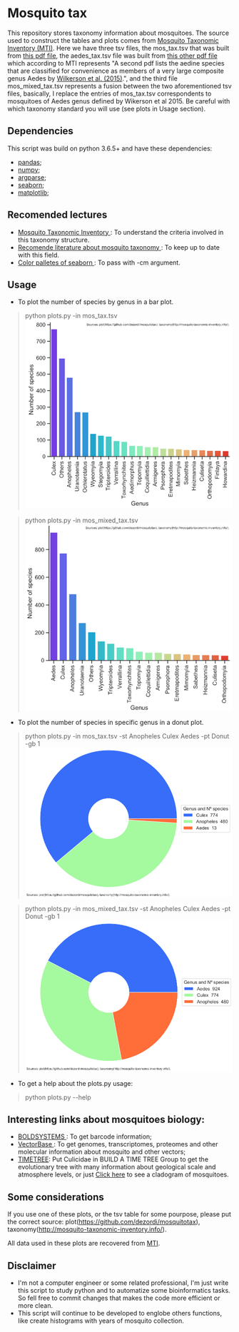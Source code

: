 # Mosquito tax

This repository stores taxonomy information about mosquitoes. The source used to construct the tables and plots comes from [Mosquito Taxonomic Inventory (MTI)](http://mosquito-taxonomic-inventory.info/valid-species-list). Here we have three tsv files, the mos_tax.tsv that was built from [this pdf file](http://mosquito-taxonomic-inventory.info/sites/mosquito-taxonomic-inventory.info/files/Valid%20Species%20List_78.pdf), the aedes_tax.tsv file was built from [this other pdf file](http://mosquito-taxonomic-inventory.info/sites/mosquito-taxonomic-inventory.info/files/Valid%20Species%20%28composite%20Aedes%29_9.pdf) which according to MTI represents "A second pdf lists the aedine species that are classified for convenience as members of a very large composite genus Aedes by [Wilkerson et al. (2015)](http://mosquito-taxonomic-inventory.info/node/12733).", and the third file mos_mixed_tax.tsv represents a fusion between the two aforementioned tsv files, basically, I replace the entries of mos_tax.tsv correspondents to mosquitoes of Aedes genus defined by Wikerson et al 2015. Be careful with which taxonomy standard you will use (see plots in Usage section).

## Dependencies

This script was build on python 3.6.5+ and have these dependencies:

- [pandas](https://pandas.pydata.org/);
- [numpy](https://numpy.org/);
- [argparse](https://docs.python.org/3/library/argparse.html);
- [seaborn](https://seaborn.pydata.org/);
- [matplotlib](https://matplotlib.org/);



## Recomended lectures
- [Mosquito Taxonomic Inventory ](http://mosquito-taxonomic-inventory.info/valid-species-list): To understand the criteria involved in this taxonomy structure.
- [Recomende literature about mosquito taxonomy ](http://mosquito-taxonomic-inventory.info/biblio): To keep up to date with this field.
- [Color palletes of seaborn ](https://medium.com/@morganjonesartist/color-guide-to-seaborn-palettes-da849406d44f): To pass with -cm argument.


## Usage

- To plot the number of species by genus in a bar plot.
> python plots.py -in mos_tax.tsv
![](img_eg/bar_plot.png)

> python plots.py -in mos_mixed_tax.tsv
![](img_eg/bar_plot_mix.png)

- To plot the number of species in specific genus in a donut plot.
> python plots.py -in mos_tax.tsv -st Anopheles Culex Aedes -pt Donut -gb 1
![](img_eg/donut_plot.png)

> python plots.py -in mos_mixed_tax.tsv -st Anopheles Culex Aedes -pt Donut -gb 1
![](img_eg/donut_plot_mix.png)

- To get a help about the plots.py usage:
> python plots.py --help

## Interesting links about mosquitoes biology:
- [BOLDSYSTEMS ](https://www.boldsystems.org/index.php/Public_BINSearch?searchtype=records): To get barcode information;
- [VectorBase ](https://www.vectorbase.org/): To get genomes, transcriptomes, proteomes and other molecular information about mosquito and other vectors;
- [TIMETREE](http://www.timetree.org/): Put Culicidae in BUILD A TIME TREE Group to get the evolutionary tree with many information about geological scale and atmosphere levels, or just [Click here](https://itol.embl.de/tree/45462207268791593800428#) to see a cladogram of mosquitoes.


## Some considerations
If you use one of these plots, or the tsv table for some pourpose, please put the correct source: plot(https://github.com/dezordi/mosquitotax), taxonomy(http://mosquito-taxonomic-inventory.info/).

All data used in these plots are recovered from [MTI](http://mosquito-taxonomic-inventory.info/sites/mosquito-taxonomic-inventory.info/files/Valid%20Species%20List_77.pdf).

## Disclaimer

- I'm not a computer engineer or some related professional, I'm just write this script to study python and to automatize some bioinformatics tasks. So fell free to commit changes that makes the code more efficient or more clean.
- This script will continue to be developed to englobe others functions, like create histograms with years of mosquito collection.
